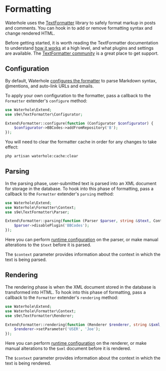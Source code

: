 # Formatting

Waterhole uses the [TextFormatter](https://github.com/s9e/TextFormatter) library to safely format markup in posts and comments. You can hook in to add or remove formatting syntax and change rendered HTML.

Before getting started, it is worth reading the TextFormatter documentation to understand [how it works](https://s9etextformatter.readthedocs.io/Getting_started/How_it_works/) at a high level, and what plugins and settings are available. The [TextFormatter community](https://github.com/s9e/TextFormatter/discussions) is a great place to get support.

## Configuration

By default, Waterhole [configures the formatter](https://github.com/waterholeforum/core/blob/main/src/Providers/FormatterServiceProvider.php) to parse Markdown syntax, @mentions, and auto-link URLs and emails.

To apply your own configuration to the formatter, pass a callback to the `Formatter` extender's `configure` method:

```php
use Waterhole\Extend;
use s9e\TextFormatter\Configurator;

Extend\Formatter::configure(function (Configurator $configurator) {
    $configurator->BBCodes->addFromRepository('B');
});
```

You will need to clear the formatter cache in order for any changes to take effect:

```bash
php artisan waterhole:cache:clear
```

## Parsing

In the parsing phase, user-submitted text is parsed into an XML document for storage in the database. To hook into this phase of formatting, pass a callback to the `Formatter` extender's `parsing` method:

```php
use Waterhole\Extend;
use Waterhole\Formatter\Context;
use s9e\TextFormatter\Parser;

Extend\Formatter::parsing(function (Parser $parser, string &$text, Context $context) {
    $parser->disablePlugin('BBCodes');
});
```

Here you can perform [runtime configuration](https://s9etextformatter.readthedocs.io/Getting_started/Runtime_configuration/) on the parser, or make manual alterations to the `$text` before it is parsed.

The `$context` parameter provides information about the context in which the text is being parsed.

## Rendering

The rendering phase is when the XML document stored in the database is transformed into HTML. To hook into this phase of formatting, pass a callback to the `Formatter` extender's `rendering` method:

```php
use Waterhole\Extend;
use Waterhole\Formatter\Context;
use s9e\TextFormatter\Renderer;

Extend\Formatter::rendering(function (Renderer $renderer, string &$xml, Context $context) {
    $renderer->setParameter('USER', 'Joe');
});
```

Here you can perform [runtime configuration](https://s9etextformatter.readthedocs.io/Getting_started/Runtime_configuration/) on the renderer, or make manual alterations to the `$xml` document before it is rendered.

The `$context` parameter provides information about the context in which the text is being rendered.
